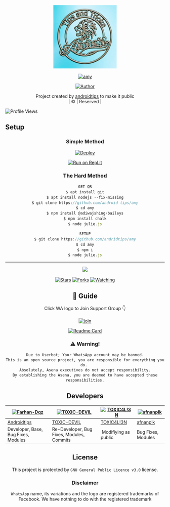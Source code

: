 <div align="center">
  <img border-radius: 15px src="meenukutty.png" width="200" height="200"/>
  <p align="center">
<a href="#"><img title="amy" src="https://img.shields.io/badge/amy-green?colorA=%23ff0000&colorB=%23017e40&style=for-the-badge"></a>
</p>
  <p align="center">
<a href="https://github.com/androitips"><img title="Author" src="https://img.shields.io/badge/Author-androidtips/amy?color=blue&style=for-the-badge&logo=whatsapp"></a>
</p>
</div>
<p align="center">
Project created by <a href="https://github.com/androidtips">androidtips</a> to make it public
    <br>
       | © |
        Reserved |
    <br> 
</p>

![Profile Views](https://hits.seeyoufarm.com/api/count/incr/badge.svg?url=https://github.com/androidtips/amy&title=Profile%20Views)

## Setup
<div align="center">

  ### Simple Method
  
[![Deploy](https://www.herokucdn.com/deploy/button.svg)](https://heroku.com/deploy?template=https://github.com/androidtips/amy) 
  
[![Run on Repl.it](https://repl.it/badge/github/quiec/whatsAlfa)](https://replit.com/@andtoidtips/amy)
  
### The Hard Method
```js
GET QR
$ apt install git
$ apt install nodejs --fix-missing
$ git clone https://github.com/android tips/amy
$ cd amy
$ npm install @adiwajshing/baileys
$ npm install chalk
$ node julie.js
```
      
```js
SETUP
$ git clone https://github.com/andridtips/amy
$ cd amy
$ npm i
$ node julie.js
```

----

  <p align="center">
  <a href="httsp://github.com/androidtips/amy">
    
<a href="https://github.com/androidtips/followers">
<img src="https://img.shields.io/github/repo-size/androidtips/amyl?color=green&label=Repo%20total%20size&style=plastic">
<p align="center">
<a href="https://github.com/androidtips/followers"
<img title="Followers" src="https://img.shields.io/github/followers/androidtios?color=blue&style=flat-square"></a>
<a href="https://github.com/androidtips/amy/stargazers/"><img title="Stars" src="https://img.shields.io/github/stars/androidtips/amy?color=blue&style=flat-square"></a>
<a href="https://github.com/androidtips/amy/network/members"><img title="Forks" src="https://img.shields.io/github/forks/androidtips/amy?color=blue&style=flat-square"></a>
<a href="https://github.com/androidtips/amy/watchers"><img title="Watching" src="https://img.shields.io/github/watchers/androidtips/amy?label=Watchers&color=blue&style=flat-square"></a>
</p>

## 📢 Guide
Click WA logo to Join Support Group 👇
    <br>
<br>
  [![join](https://github.com/Alien-alfa/PublicBot/blob/main/wlogo.svg.png)](https://chat.whatsapp.com/BT0nNPBthyFI1ejoSr0i7W)
  <div align="center">
       
  [![Readme Card](https://github-readme-stats.vercel.app/api/pin/?username=androidtips&repo=amy&theme=nightowl)](https://github.com/androidtips/amy)
  </div>
    
### ⚠️ Warning! 
```
Due to Userbot; Your WhatsApp account may be banned.
This is an open source project, you are responsible for everything you do. 
Absolutely, Asena executives do not accept responsibility.
By establishing the Asena, you are deemed to have accepted these responsibilities.
```

## Developers
  <div align="center">
    
  [![Farhan-Dqz](https://github.com/farhan-dqz.png?size=100)](https://github.com/farhan-dqz) | [![TOXIC-DEVIL](https://github.com/TOXIC-DEVIL.png?size=100)](https://github.com/TOXIC-DEVIL) |  [![TOXIC4L!3N](https://github.com/Alien-alfa.png?size=100)](https://github.com/AI-VIKI) | [![afnanplk](https://github.com/afnanplk.png?size=100)](https://github.com/afnanplk) 
----|----|----|----
[Androidtips](https://github.com/androidtips) | [TOXIC-DEVIL](https://github.com/TOXIC-DEVIL) | [TOXIC4L!3N](https://github.com/AI-VIKI) | [afnanplk](https://github.com/afnanplk) 
Developer, Base, Bug Fixes, Modules| Re-Developer, Bug Fixes, Modules, Commits |  Modifiying  as   public | Bug Fixes, Modules 
  </div>
    


## License
This project is protected by `GNU General Public Licence v3.0` license.

### Disclaimer
`WhatsApp` name, its variations and the logo are registered trademarks of Facebook. We have nothing to do with the registered trademark
